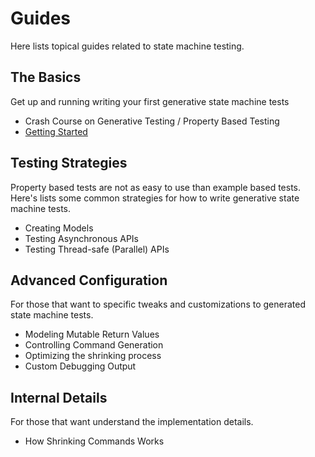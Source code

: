 # Guides

Here lists topical guides related to state machine testing.


## The Basics

Get up and running writing your first generative state machine tests

- Crash Course on Generative Testing / Property Based Testing
- [Getting Started](./basics/getting_started.md)


## Testing Strategies

Property based tests are not as easy to use than example based tests. Here's
lists some common strategies for how to write generative state machine tests.

- Creating Models
- Testing Asynchronous APIs
- Testing Thread-safe (Parallel) APIs


## Advanced Configuration

For those that want to specific tweaks and customizations to generated state
machine tests.

- Modeling Mutable Return Values
- Controlling Command Generation
- Optimizing the shrinking process
- Custom Debugging Output

## Internal Details

For those that want understand the implementation details.

- How Shrinking Commands Works
